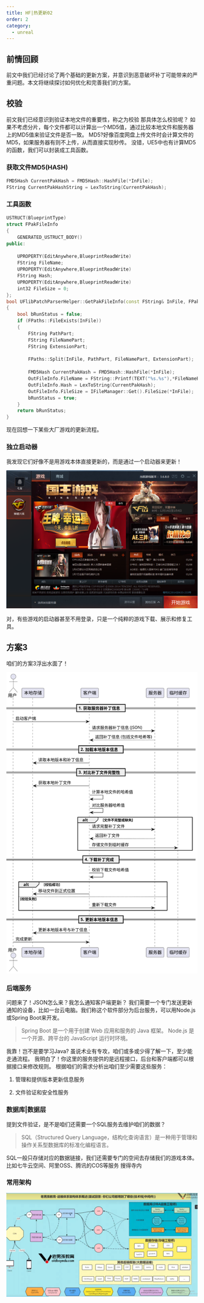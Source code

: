 ```yaml
---
title: HF|热更新02
order: 2
category:
  - unreal
---
```


## 前情回顾

前文中我们已经讨论了两个基础的更新方案，并意识到恶意破坏补丁可能带来的严重问题。本文将继续探讨如何优化和完善我们的方案。

## 校验

<chatmessage avatar="../../assets/emoji/bqb (2).png" :avatarWidth="40" alignLeft>
前文我们已经意识到验证本地文件的重要性，称之为校验
</chatmessage>

<chatmessage avatar=" ../../assets/emoji/hx.png" :avatarWidth="40">
那具体怎么校验呢？
</chatmessage>

<chatmessage avatar="../../assets/emoji/bqb (2).png" :avatarWidth="40" alignLeft>
如果不考虑分片，每个文件都可以计算出一个MD5值，通过比较本地文件和服务器上的MD5值来验证文件是否一致。
</chatmessage>

<chatmessage avatar=" ../../assets/emoji/hx.png" :avatarWidth="40">
MD5?好像百度网盘上传文件时会计算文件的MD5，如果服务器有则不上传，从而直接实现秒传。
</chatmessage>

<chatmessage avatar="../../assets/emoji/bqb (2).png" :avatarWidth="40" alignLeft>
没错，UE5中也有计算MD5的函数，我们可以封装成工具函数。
</chatmessage>

### 获取文件MD5(HASH)

```cpp
FMD5Hash CurrentPakHash = FMD5Hash::HashFile(*InFile);
FString CurrentPakHashString = LexToString(CurrentPakHash);
```

### 工具函数

```cpp
USTRUCT(BlueprintType)
struct FPakFileInfo
{
	GENERATED_USTRUCT_BODY()
public:

	UPROPERTY(EditAnywhere,BlueprintReadWrite)
	FString FileName;
	UPROPERTY(EditAnywhere,BlueprintReadWrite)
	FString Hash;
	UPROPERTY(EditAnywhere,BlueprintReadWrite)
	int32 FileSize = 0;
};
bool UFlibPatchParserHelper::GetPakFileInfo(const FString& InFile, FPakFileInfo& OutFileInfo)
{
	bool bRunStatus = false;
	if (FPaths::FileExists(InFile))
	{
		FString PathPart;
		FString FileNamePart;
		FString ExtensionPart;

		FPaths::Split(InFile, PathPart, FileNamePart, ExtensionPart);

		FMD5Hash CurrentPakHash = FMD5Hash::HashFile(*InFile);
		OutFileInfo.FileName = FString::Printf(TEXT("%s.%s"),*FileNamePart,*ExtensionPart);
		OutFileInfo.Hash = LexToString(CurrentPakHash);
		OutFileInfo.FileSize = IFileManager::Get().FileSize(*InFile);
		bRunStatus = true;
	}
	return bRunStatus;
}
```


<chatmessage avatar="../../assets/emoji/bqb (2).png" :avatarWidth="40" alignLeft>
现在回想一下某些大厂游戏的更新流程。
</chatmessage>

### 独立启动器

<chatmessage avatar=" ../../assets/emoji/hx.png" :avatarWidth="40">
我发现它们好像不是用游戏本体直接更新的，而是通过一个启动器来更新！
</chatmessage>

![](..%2Fassets%2Fhotfix031.png)

<chatmessage avatar="../../assets/emoji/bqb (2).png" :avatarWidth="40" alignLeft>
对，有些游戏的启动器甚至不用登录，只是一个纯粹的游戏下载、展示和修复工具。
</chatmessage>


## 方案3

<chatmessage avatar="../../assets/emoji/bqb (2).png" :avatarWidth="40" alignLeft>
咱们的方案3浮出水面了！
</chatmessage>

![](..%2Fassets%2Fhotfix2.svg)

### 后端服务

<chatmessage avatar=" ../../assets/emoji/hx.png" :avatarWidth="40">
问题来了！JSON怎么来？我怎么通知客户端更新？
</chatmessage>

<chatmessage avatar="../../assets/emoji/bqb (2).png" :avatarWidth="40" alignLeft>
我们需要一个专门发送更新通知的设备，比如一台云电脑。我们称这个软件部分为后台服务，可以用Node.js或Spring Boot来开发。
</chatmessage>

>Spring Boot 是一个用于创建 Web 应用和服务的 Java 框架。 
Node.js 是一个开源、跨平台的 JavaScript 运行时环境。


<chatmessage avatar=" ../../assets/emoji/hx.png" :avatarWidth="40">
我靠！岂不是要学习Java?
</chatmessage>

<chatmessage avatar="../../assets/emoji/bqb (2).png" :avatarWidth="40" alignLeft>
虽说术业有专攻，咱们或多或少得了解一下，至少能走通流程。
</chatmessage>

<chatmessage avatar=" ../../assets/emoji/hx.png" :avatarWidth="40">
我明白了！你这里的服务提供的是远程接口，后台和客户端都可以根据接口来修改规则。
</chatmessage>

<chatmessage avatar="../../assets/emoji/bqb (2).png" :avatarWidth="40" alignLeft>
根据咱们的需求分析出咱们至少需要这些服务：
</chatmessage>

1. 管理和提供版本更新信息服务

2. 文件验证和安全性服务

### 数据库|数据层

<chatmessage avatar=" ../../assets/emoji/hx.png" :avatarWidth="40">
提到文件验证，是不是咱们还需要一个SQL服务去维护咱们的数据？
</chatmessage>

>SQL（Structured Query Language，结构化查询语言）是一种用于管理和操作关系型数据库的标准化编程语言。

<chatmessage avatar="../../assets/emoji/bqb (2).png" :avatarWidth="40" alignLeft>
SQL一般只存储对应的数据链接，我们还需要专门的空间去存储我们的游戏本体。
比如七牛云空间、阿里OSS、腾讯的COS等服务
</chatmessage>

<chatmessage avatar=" ../../assets/emoji/hx.png" :avatarWidth="40">
搜得寺内
</chatmessage>

### 常用架构


![](..%2Fassets%2Fwljg001.png)


